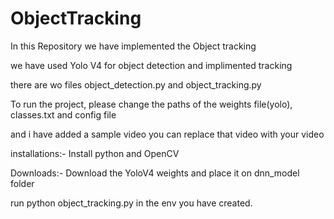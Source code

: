 # ObjectTracking
In this Repository we have implemented the Object tracking 

we have used Yolo V4 for object detection and implimented tracking 

there are wo files object_detection.py and object_tracking.py

To run the project, please change the paths of the weights file(yolo), classes.txt and config file

and i have added a sample video you can replace that video with your video

installations:-
  Install python and OpenCV
 
Downloads:-
  Download the YoloV4 weights and place it on dnn_model folder


run python object_tracking.py in the env you have created.

